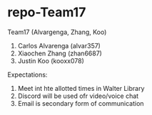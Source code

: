 # repo-Team17
Team17 (Alvargenga, Zhang, Koo)

1)  Carlos Alvarenga (alvar357)
2)  Xiaochen Zhang (zhan6687)
3)  Justin Koo (kooxx078)

Expectations:
1)  Meet int hte allotted times in Walter Library
2)  Discord will be used ofr video/voice chat
3)  Email is secondary form of communication
